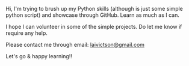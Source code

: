 Hi, I'm trying to brush up my Python skills (although is just some simple python script) and showcase through GitHub. Learn as much as I can. 

I hope I can volunteer in some of the simple projects. Do let me know if require any help. 

Please contact me through email: laivictson@gmail.com

Let's go & happy learning!!

